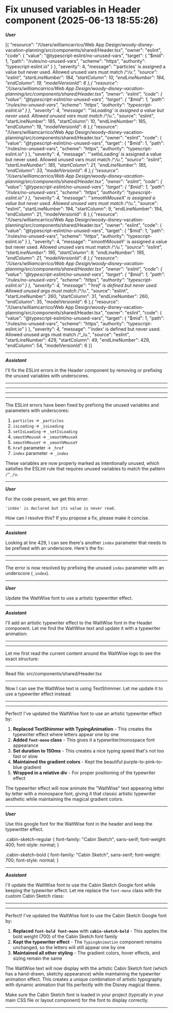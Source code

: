<!-- Generated by SpecStory -->

# Fix unused variables in Header component (2025-06-13 18:55:26)

_**User**_

[{
	"resource": "/Users/williamcarrico/Web App Design/woody-disney-vacation-planning/src/components/shared/Header.tsx",
	"owner": "eslint",
	"code": {
		"value": "@typescript-eslint/no-unused-vars",
		"target": {
			"$mid": 1,
			"path": "/rules/no-unused-vars",
			"scheme": "https",
			"authority": "typescript-eslint.io"
		}
	},
	"severity": 4,
	"message": "'particles' is assigned a value but never used. Allowed unused vars must match /^_/u.",
	"source": "eslint",
	"startLineNumber": 184,
	"startColumn": 10,
	"endLineNumber": 184,
	"endColumn": 19,
	"modelVersionId": 6
},{
	"resource": "/Users/williamcarrico/Web App Design/woody-disney-vacation-planning/src/components/shared/Header.tsx",
	"owner": "eslint",
	"code": {
		"value": "@typescript-eslint/no-unused-vars",
		"target": {
			"$mid": 1,
			"path": "/rules/no-unused-vars",
			"scheme": "https",
			"authority": "typescript-eslint.io"
		}
	},
	"severity": 4,
	"message": "'isLoading' is assigned a value but never used. Allowed unused vars must match /^_/u.",
	"source": "eslint",
	"startLineNumber": 185,
	"startColumn": 10,
	"endLineNumber": 185,
	"endColumn": 19,
	"modelVersionId": 6
},{
	"resource": "/Users/williamcarrico/Web App Design/woody-disney-vacation-planning/src/components/shared/Header.tsx",
	"owner": "eslint",
	"code": {
		"value": "@typescript-eslint/no-unused-vars",
		"target": {
			"$mid": 1,
			"path": "/rules/no-unused-vars",
			"scheme": "https",
			"authority": "typescript-eslint.io"
		}
	},
	"severity": 4,
	"message": "'setIsLoading' is assigned a value but never used. Allowed unused vars must match /^_/u.",
	"source": "eslint",
	"startLineNumber": 185,
	"startColumn": 21,
	"endLineNumber": 185,
	"endColumn": 33,
	"modelVersionId": 6
},{
	"resource": "/Users/williamcarrico/Web App Design/woody-disney-vacation-planning/src/components/shared/Header.tsx",
	"owner": "eslint",
	"code": {
		"value": "@typescript-eslint/no-unused-vars",
		"target": {
			"$mid": 1,
			"path": "/rules/no-unused-vars",
			"scheme": "https",
			"authority": "typescript-eslint.io"
		}
	},
	"severity": 4,
	"message": "'smoothMouseX' is assigned a value but never used. Allowed unused vars must match /^_/u.",
	"source": "eslint",
	"startLineNumber": 194,
	"startColumn": 9,
	"endLineNumber": 194,
	"endColumn": 21,
	"modelVersionId": 6
},{
	"resource": "/Users/williamcarrico/Web App Design/woody-disney-vacation-planning/src/components/shared/Header.tsx",
	"owner": "eslint",
	"code": {
		"value": "@typescript-eslint/no-unused-vars",
		"target": {
			"$mid": 1,
			"path": "/rules/no-unused-vars",
			"scheme": "https",
			"authority": "typescript-eslint.io"
		}
	},
	"severity": 4,
	"message": "'smoothMouseY' is assigned a value but never used. Allowed unused vars must match /^_/u.",
	"source": "eslint",
	"startLineNumber": 195,
	"startColumn": 9,
	"endLineNumber": 195,
	"endColumn": 21,
	"modelVersionId": 6
},{
	"resource": "/Users/williamcarrico/Web App Design/woody-disney-vacation-planning/src/components/shared/Header.tsx",
	"owner": "eslint",
	"code": {
		"value": "@typescript-eslint/no-unused-vars",
		"target": {
			"$mid": 1,
			"path": "/rules/no-unused-vars",
			"scheme": "https",
			"authority": "typescript-eslint.io"
		}
	},
	"severity": 4,
	"message": "'href' is defined but never used. Allowed unused args must match /^_/u.",
	"source": "eslint",
	"startLineNumber": 260,
	"startColumn": 31,
	"endLineNumber": 260,
	"endColumn": 35,
	"modelVersionId": 6
},{
	"resource": "/Users/williamcarrico/Web App Design/woody-disney-vacation-planning/src/components/shared/Header.tsx",
	"owner": "eslint",
	"code": {
		"value": "@typescript-eslint/no-unused-vars",
		"target": {
			"$mid": 1,
			"path": "/rules/no-unused-vars",
			"scheme": "https",
			"authority": "typescript-eslint.io"
		}
	},
	"severity": 4,
	"message": "'index' is defined but never used. Allowed unused args must match /^_/u.",
	"source": "eslint",
	"startLineNumber": 429,
	"startColumn": 49,
	"endLineNumber": 429,
	"endColumn": 54,
	"modelVersionId": 6
}]

---

_**Assistant**_

I'll fix the ESLint errors in the Header component by removing or prefixing the unused variables with underscores.

---



---



---



---

The ESLint errors have been fixed by prefixing the unused variables and parameters with underscores:

1. `particles` → `_particles`
2. `isLoading` → `_isLoading` 
3. `setIsLoading` → `_setIsLoading`
4. `smoothMouseX` → `_smoothMouseX`
5. `smoothMouseY` → `_smoothMouseY`
6. `href` parameter → `_href`
7. `index` parameter → `_index`

These variables are now properly marked as intentionally unused, which satisfies the ESLint rule that requires unused variables to match the pattern `/^_/u`.

---

_**User**_

For the code present, we get this error:
```
'index' is declared but its value is never read.
```
How can I resolve this? If you propose a fix, please make it concise.

---

_**Assistant**_

Looking at line 429, I can see there's another `index` parameter that needs to be prefixed with an underscore. Here's the fix:

---



---

The error is now resolved by prefixing the unused `index` parameter with an underscore (`_index`).

---

_**User**_

Update the WaltWise font to use a artistic typewritter effect. 

---

_**Assistant**_

I'll add an artistic typewriter effect to the WaltWise font in the Header component. Let me find the WaltWise text and update it with a typewriter animation:

---



---

Let me first read the current content around the WaltWise logo to see the exact structure:

---

Read file: src/components/shared/Header.tsx

---

Now I can see the WaltWise text is using TextShimmer. Let me update it to use a typewriter effect instead:

---



---

Perfect! I've updated the WaltWise font to use an artistic typewriter effect by:

1. **Replaced TextShimmer with TypingAnimation** - This creates the typewriter effect where letters appear one by one
2. **Added `font-mono` class** - This gives it a typewriter/monospace font appearance
3. **Set duration to 150ms** - This creates a nice typing speed that's not too fast or slow
4. **Maintained the gradient colors** - Kept the beautiful purple-to-pink-to-blue gradient
5. **Wrapped in a relative div** - For proper positioning of the typewriter effect

The typewriter effect will now animate the "WaltWise" text appearing letter by letter with a monospace font, giving it that classic artistic typewriter aesthetic while maintaining the magical gradient colors.

---

_**User**_

Use this google font for the WaltWise font in the header and keep the typewritter effect. 

.cabin-sketch-regular {
  font-family: "Cabin Sketch", sans-serif;
  font-weight: 400;
  font-style: normal;
}

.cabin-sketch-bold {
  font-family: "Cabin Sketch", sans-serif;
  font-weight: 700;
  font-style: normal;
}


---

_**Assistant**_

I'll update the WaltWise font to use the Cabin Sketch Google font while keeping the typewriter effect. Let me replace the `font-mono` class with the custom Cabin Sketch class:

---



---

Perfect! I've updated the WaltWise font to use the Cabin Sketch Google font by:

1. **Replaced `font-bold font-mono`** with **`cabin-sketch-bold`** - This applies the bold weight (700) of the Cabin Sketch font family
2. **Kept the typewriter effect** - The `TypingAnimation` component remains unchanged, so the letters will still appear one by one
3. **Maintained all other styling** - The gradient colors, hover effects, and sizing remain the same

The WaltWise text will now display with the artistic Cabin Sketch font (which has a hand-drawn, sketchy appearance) while maintaining the typewriter animation effect. This creates a unique combination of artistic typography with dynamic animation that fits perfectly with the Disney magical theme.

Make sure the Cabin Sketch font is loaded in your project (typically in your main CSS file or layout component) for the font to display correctly.

---

